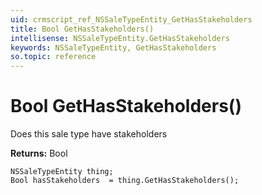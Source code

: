 ```yaml
---
uid: crmscript_ref_NSSaleTypeEntity_GetHasStakeholders
title: Bool GetHasStakeholders()
intellisense: NSSaleTypeEntity.GetHasStakeholders
keywords: NSSaleTypeEntity, GetHasStakeholders
so.topic: reference
---
```


# Bool GetHasStakeholders()

Does this sale type have stakeholders

**Returns:** Bool

```crmscript
NSSaleTypeEntity thing;
Bool hasStakeholders  = thing.GetHasStakeholders();
```

